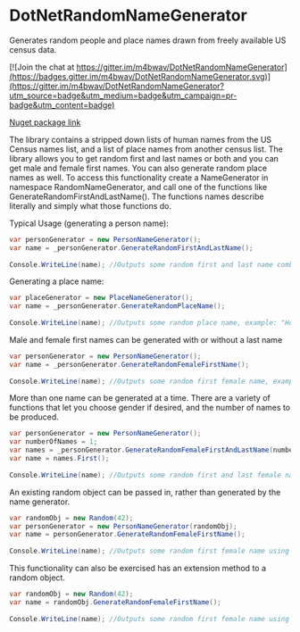 DotNetRandomNameGenerator
=========================

Generates random people and place names drawn from freely available US census data.

[![Join the chat at https://gitter.im/m4bwav/DotNetRandomNameGenerator](https://badges.gitter.im/m4bwav/DotNetRandomNameGenerator.svg)](https://gitter.im/m4bwav/DotNetRandomNameGenerator?utm_source=badge&utm_medium=badge&utm_campaign=pr-badge&utm_content=badge)

[Nuget package link](https://www.nuget.org/packages/RandomNameGeneratorLibrary/)

The library contains a stripped down lists of human names from the US Census names list, and a list of place names from another census list. The library allows you to get random first and last names or both and you can get male and female first names. You can also generate random place names as well. To access this functionality create a NameGenerator in namespace RandomNameGenerator, and call one of the functions like GenerateRandomFirstAndLastName(). The functions names describe literally and simply what those functions do.

Typical Usage (generating a person name):  
```C#
var personGenerator = new PersonNameGenerator();
var name = _personGenerator.GenerateRandomFirstAndLastName();
	
Console.WriteLine(name); //Outputs some random first and last name combination in the format "{first} {last}" example: "Mark Rogers"
```

Generating a place name:
```C#
var placeGenerator = new PlaceNameGenerator();
var name = _personGenerator.GenerateRandomPlaceName();
	
Console.WriteLine(name); //Outputs some random place name, example: "Hoboken"
```
Male and female first names can be generated with or without a last name
```C#
var personGenerator = new PersonNameGenerator();
var name = _personGenerator.GenerateRandomFemaleFirstName();
	
Console.WriteLine(name); //Outputs some random first female name, example: "Jane"
```

More than one name can be generated at a time.  There are a variety of functions that let you choose gender if desired, and the number of names to be produced.
```C#
var personGenerator = new PersonNameGenerator();
var numberOfNames = 1;
var names = _personGenerator.GenerateRandomFemaleFirstAndLastName(numberOfNames);
var name = names.First();
	
Console.WriteLine(name); //Outputs some random first and last female name combination in the format "{first} {last}" example: "Rose Jones"
```
An existing random object can be passed in, rather than generated by the name generator.

```C#
var randomObj = new Random(42);
var personGenerator = new PersonNameGenerator(randomObj);
var name = personGenerator.GenerateRandomFemaleFirstName();
	
Console.WriteLine(name); //Outputs some random first female name using the passed Random obj, example: "Lindsay"
```

This functionality can also be exercised has an extension method to a random object.

```C#
var randomObj = new Random(42);
var name = randomObj.GenerateRandomFemaleFirstName();
	
Console.WriteLine(name); //Outputs some random first female name using the passed Random obj, example: "Lindsay"
```
